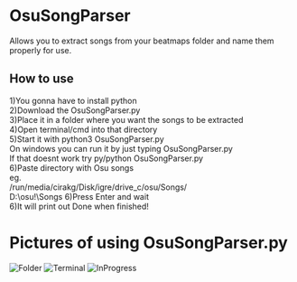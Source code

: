 # OsuSongParser
Allows you to extract songs from your beatmaps folder and name them properly for use.


## How to use
1)You gonna have to install python  
2)Download the OsuSongParser.py  
3)Place it in a folder where you want the songs to be extracted  
4)Open terminal/cmd into that directory  
5)Start it with python3 OsuSongParser.py  
On windows you can run it by just typing OsuSongParser.py  
If that doesnt work try py/python OsuSongParser.py  
6)Paste directory with Osu songs  
eg.   
/run/media/cirakg/Disk/igre/drive_c/osu/Songs/  
D:\osu!\Songs 
6)Press Enter and wait  
6)It will print out Done when finished!  


# Pictures of using OsuSongParser.py

![Folder](https://i.imgur.com/uuofb1A.png)
![Terminal](https://i.imgur.com/JJcEKNP.png)
![InProgress](https://i.imgur.com/6lsPh64.png)




